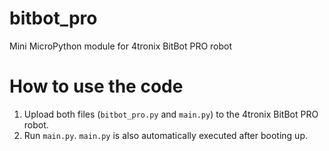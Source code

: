 # bitbot_pro
Mini MicroPython module for 4tronix BitBot PRO robot

# How to use the code
1. Upload both files (`bitbot_pro.py` and `main.py`) to the 4tronix BitBot PRO robot.
2. Run `main.py`. `main.py` is also automatically executed after booting up.

